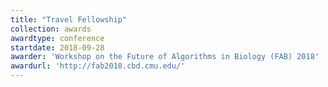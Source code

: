 ```yaml
---
title: "Travel Fellowship"
collection: awards
awardtype: conference
startdate: 2018-09-28
awarder: 'Workshop on the Future of Algorithms in Biology (FAB) 2018'
awardurl: 'http://fab2018.cbd.cmu.edu/'
---
```


